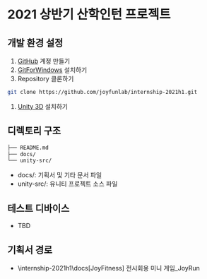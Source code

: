 # 2021 상반기 산학인턴 프로젝트

## 개발 환경 설정

1. [GitHub](https://github.com) 계정 만들기
1. [GitForWindows](https://gitforwindows.org) 설치하기
1. Repository 클론하기
```sh
git clone https://github.com/joyfunlab/internship-2021h1.git
```
1. [Unity 3D](https://store.unity.com/download) 설치하기

## 디렉토리 구조

```txt
├── README.md
├── docs/
└── unity-src/
```
- docs/: 기획서 및 기타 문서 파일
- unity-src/: 유니티 프로젝트 소스 파일

## 테스트 디바이스

- TBD

## 기획서 경로

- \internship-2021h1\docs\[JoyFitness] 전시회용 미니 게임_JoyRun
